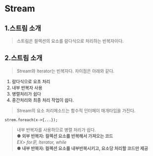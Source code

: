 Stream
=============
  
1.스트림 소개
-------------
>스트림은 컬렉션의 요소를 람다식으로 처리하는 반복자이다.  
  
2.스트림 소개
-------------
>Stream와 Iterator는 빈복자다. 차이점은 아래와 같다.
 1. 람다식으로 요초 처리
 2. 내부 반복자 사용
 3. 병렬처리가 쉽다
 4. 중간처리와 최종 처리 작업이 쉽다.
   
>Stream의 요소 처리메소드는 함수적 인터페이 매개타입을 가진다.
```
strem.foreach(x->{...});
```

>내부 반복자를 사용하므로 병렬 처리가 쉽다.   
**● 외부 반복자: 컬렉션 요소를 반복해서 가져오는 코드**  
*EX> for문, Iterator, while*  
**● 내부 반복자: 컬렉션 요소를  내부반복시키고, 요소당 처리할 코드만 제공**  
